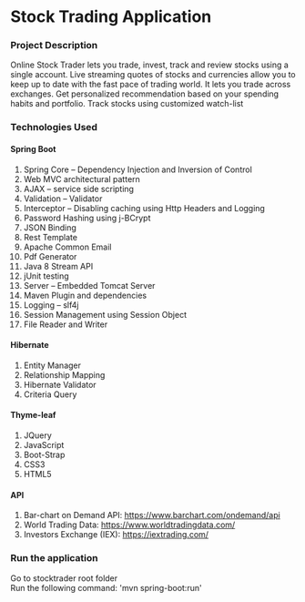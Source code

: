 # Stock Trading Application <br/>


### Project Description
Online Stock Trader lets you trade, invest, track and review stocks using a single account. 
Live streaming quotes of stocks and currencies allow you to keep up to date with the fast 
pace of trading world. It lets you trade across exchanges. Get personalized recommendation 
based on your spending habits and portfolio. Track stocks using customized watch-list 

### Technologies Used
#### Spring Boot
1. Spring Core – Dependency Injection and Inversion of Control
2. Web MVC architectural pattern
3. AJAX – service side scripting
4. Validation – Validator
5. Interceptor – Disabling caching using Http Headers and Logging
6. Password Hashing using j-BCrypt
7. JSON Binding
8. Rest Template
9. Apache Common Email
10. Pdf Generator
11. Java 8 Stream API
12. jUnit testing
13. Server – Embedded Tomcat Server
14. Maven Plugin and dependencies
15. Logging – slf4j
16. Session Management using Session Object
17. File Reader and Writer
#### Hibernate
1. Entity Manager
2. Relationship Mapping
3. Hibernate Validator
4. Criteria Query
#### Thyme-leaf
1. JQuery
2. JavaScript
3. Boot-Strap
4. CSS3
5. HTML5
#### API
1. Bar-chart on Demand API: https://www.barchart.com/ondemand/api
2. World Trading Data: https://www.worldtradingdata.com/
3. Investors Exchange (IEX): https://iextrading.com/

### Run the application 
Go to stocktrader root folder  
Run the following command: 'mvn spring-boot:run'
